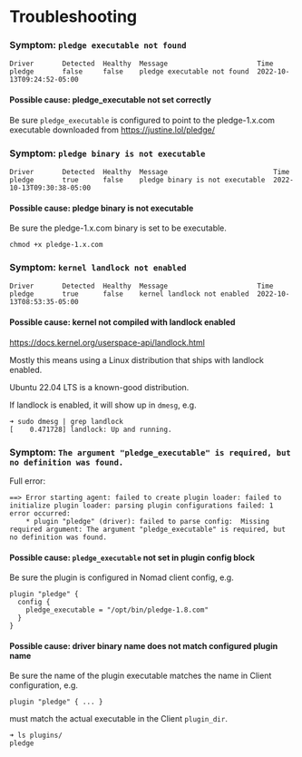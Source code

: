 # Troubleshooting

### Symptom: `pledge executable not found`

```
Driver       Detected  Healthy  Message                      Time
pledge       false     false    pledge executable not found  2022-10-13T09:24:52-05:00
```

#### Possible cause: pledge_executable not set correctly

Be sure `pledge_executable` is configured to point to the pledge-1.x.com executable downloaded from https://justine.lol/pledge/

### Symptom: `pledge binary is not executable`

```
Driver       Detected  Healthy  Message                          Time
pledge       true      false    pledge binary is not executable  2022-10-13T09:30:38-05:00
```

#### Possible cause: pledge binary is not executable

Be sure the pledge-1.x.com binary is set to be executable.

```
chmod +x pledge-1.x.com
```

### Symptom: `kernel landlock not enabled`

```
Driver       Detected  Healthy  Message                      Time
pledge       true      false    kernel landlock not enabled  2022-10-13T08:53:35-05:00
```

#### Possible cause: kernel not compiled with landlock enabled

https://docs.kernel.org/userspace-api/landlock.html

Mostly this means using a Linux distribution that ships with landlock enabled.

Ubuntu 22.04 LTS is a known-good distribution.

If landlock is enabled, it will show up in `dmesg`, e.g.

```
➜ sudo dmesg | grep landlock
[    0.471728] landlock: Up and running.
```

### Symptom: `The argument "pledge_executable" is required, but no definition was found.`

Full error:

```
==> Error starting agent: failed to create plugin loader: failed to initialize plugin loader: parsing plugin configurations failed: 1 error occurred:
	* plugin "pledge" (driver): failed to parse config:  Missing required argument: The argument "pledge_executable" is required, but no definition was found.
```

#### Possible cause: `pledge_executable` not set in plugin config block

Be sure the plugin is configured in Nomad client config, e.g.

```
plugin "pledge" {
  config {
    pledge_executable = "/opt/bin/pledge-1.8.com"
  }
}
```

#### Possible cause: driver binary name does not match configured plugin name

Be sure the name of the plugin executable matches the name in Client configuration, e.g.

```
plugin "pledge" { ... }
```

must match the actual executable in the Client `plugin_dir`.

```
➜ ls plugins/
pledge
```
